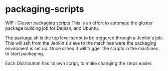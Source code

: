 # packaging-scripts
WIP : Gluster packaging scripts
This is an effort to automate the gluster package building job for Debian,
and Ubuntu.

The package.sh is the top level script to be triggered through a Jenkin's job.
This will ssh from the Jenkin's slave to the machines were the packaging
enviroment is set up.
Once sshed it will trigger the scripts in the machines to start packaging.

Each Distribution has its own script, to make changing the steps easier.
